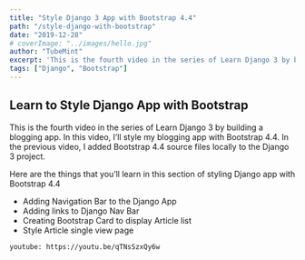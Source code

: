 ```yaml
---
title: "Style Django 3 App with Bootstrap 4.4"
path: "/style-django-with-bootstrap"
date: "2019-12-28"
# coverImage: "../images/hello.jpg"
author: "TubeMint"
excerpt: 'This is the fourth video in the series of Learn Django 3 by building a blogging app. In this video, I’ll style my blogging app with Bootstrap 4.4. In the previous video, I added Bootstrap 4.4 source files locally to the Django 3 project'
tags: ["Django", "Bootstrap"]
---
```

## Learn to Style Django App with Bootstrap
This is the fourth video in the series of Learn Django 3 by building a blogging app. In this video, I’ll style my blogging app with Bootstrap 4.4. In the previous video, I added Bootstrap 4.4 source files locally to the Django 3 project.


Here are the things that you’ll learn in this section of styling Django app with Bootstrap 4.4

- Adding Navigation Bar to the Django App
- Adding links to Django Nav Bar
- Creating Bootstrap Card to display Article list
- Style Article single view page


`youtube: https://youtu.be/qTNsSzxQy6w`

